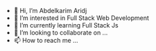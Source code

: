 - 👋 Hi, I’m Abdelkarim Aridj
- 👀 I’m interested in Full Stack Web Development
- 🌱 I’m currently learning Full Stack Js
- 💞️ I’m looking to collaborate on ...
- 📫 How to reach me ...

<!---
Karim-Aridj/Karim-Aridj is a ✨ special ✨ repository because its `README.md` (this file) appears on your GitHub profile.
You can click the Preview link to take a look at your changes.
--->
